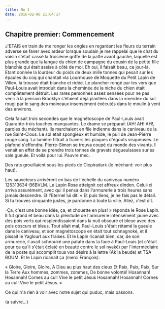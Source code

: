 ```yaml
---
title: No 1
date: 2016-02-06 21:04:17
---
```


## Chapitre premier: Commencement

J'ETAIS en train de me ronger les ongles en regardant les fleurs du terrain adverse se faner avec ardeur lorsque soudain je me rappelai que le chat du voisin s'était cassé la troisième griffe de la patte avant gauche, laquelle est plus grande que la langue du chien de campagne du cousin de la petite fille blanchie qui était assise à côté de moi. Eh oui, il faisait beau, ce jour-là. Etant donnée la lourdeur du poids de deux mille tonnes qui pesait sur les épaules du coq qui chantait «la Lourmouse de Moquette du Petit Lapin de Ville», la trousse était blanche et ridée. Le plancher rongé par les vers que Paul-Louis avait introduit dans la cheminée de la niche du chien était complètement détruit. Les rares personnes assez sensées pour ne pas venir à la pension Brooklyn s'étaient déjà plantées dans la «merde» du sol rougi par le sang des moineaux insensément éxécutés dans le moulin à vent des environs.

Cela faisait trois secondes que le magnétoscope de Paul-Louis avait Quarante-trois  touches manquantes. Le drame se préparait (AH! AH! AH!, paroles du méchant). Ils marchaient en file indienne dans le caniveau de la rue Saint-Clous. Le sol était spongieux et humide, le pull de Jean-Pierre rouge sang. La lumière filtrait à travers les plaques d'égouts visqueuses. Le plafond s'effondra. Pierre-Simon se trouva coupé du monde des vivants. Il venait en effet de se prendre trois tonnes de gravats dégueulasses sur sa sale gueule. Et voilà pour lui. Pauvre mec.

Des rats grouillaient sous les pieds de Clepiradark (le méchant: voir plus haut).

Les sauveteurs arrivèrent en bas de l'échelle du caniveau numéro 125313634-B6BVLM. Le Lapin Rose atteignit cet affreux dindon. Celui-ci arriva assurément, avec qui il pensa dans l'armurerie à trois heures sans jamais descendre. Et l'Eternel lui dit: « Et puis tiens, je ne fais pas le détail. Si tu trouves cinquante justes, je pardonne à toute la ville. Allez, c'est dit.

-Ça, c'est une bonne idée, ça, et chouette en plus! » réponda le Rose Lapin. Il fut grand et beau dans la plénitude de l'armurerie intensément jaune avec des pois verts qui resplendissaient dans la nuit obscure et bleue avec des pois obscurs et bleus. Tout allait mal, Paul-Louis s'était rétamé la gueule dans le caniveau, et son magnétoscope en était tout schnagnoké, et il pissait le Yaglourt aux fraises. Et le Lapin ricanait bien, car, de son armurerie, il avait schnouké une patate dans la face à Paul-Louis (et c'était pour ça qu'il s'était éclaté en beauté contre le sol nyaké) par l'intermédiaire de la poste qui accomplit tous vos désirs à la lettre (Ak la beude) et TSA BOUM. Et le Lapin ricanait ça (merci François):

<p class="centered">« Gloire, Gloire, Gloire,
A Dieu au plus haut des cieux
Et
Paix, Paix, Paix,
Sur la Terre
Aux hommes, zommes, zommes,
De bonne volonté!
Hosannah! Hosannah!
Cornes au cul!
Vive le petit Jésus
Hosannah! Hosannah!
Cornes au cul!
Vive le petit Jésus. »
</p>

Ce qui n'a rien à voir avec notre sujet qui puduc, mais passons.

(a suivre...)
